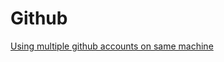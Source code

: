 
# Github

[Using multiple github accounts on same machine](https://www.youtube.com/watch?v=vSeYsk4WYvg)

